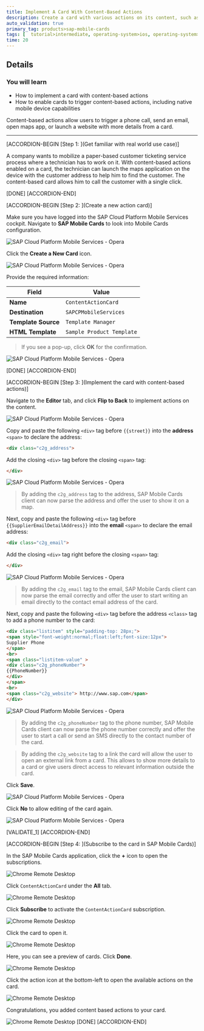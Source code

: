 ```yaml
---
title: Implement A Card With Content-Based Actions
description: Create a card with various actions on its content, such as trigger a phone call, send an email, open maps app or launch a website with more details.
auto_validation: true
primary_tag: products>sap-mobile-cards
tags: [  tutorial>intermediate, operating-system>ios, operating-system>android, topic>mobile, products>sap-cloud-platform, products>sap-mobile-cards, software-product-function>sap-cloud-platform-mobile-services ]
time: 20
---
```


## Details
### You will learn
  - How to implement a card with content-based actions
  - How to enable cards to trigger content-based actions, including native mobile device capabilities

 Content-based actions allow users to trigger a phone call, send an email, open maps app, or launch a website with more details from a card.

---

[ACCORDION-BEGIN [Step 1: ](Get familiar with real world use case)]

A company wants to mobilize a paper-based customer ticketing service process where a technician has to work on it. With content-based actions enabled on a card, the technician can launch the maps application on the device with the customer address to help him to find the customer. The content-based card allows him to call the customer with a single click.

[DONE]
[ACCORDION-END]

[ACCORDION-BEGIN [Step 2: ](Create a new action card)]

Make sure you have logged into the SAP Cloud Platform Mobile Services cockpit. Navigate to **SAP Mobile Cards** to look into Mobile Cards configuration.

![SAP Cloud Platform Mobile Services - Opera](Markdown_files/img_000.png)

Click the **Create a New Card** icon.

![SAP Cloud Platform Mobile Services - Opera](Markdown_files/img_001.png)

Provide the required information:

| Field | Value |
|----|----|
| **Name** | `ContentActionCard` |
| **Destination** | `SAPCPMobileServices` |
| **Template Source** | `Template Manager` |
| **HTML Template** | `Sample Product Template` |

> If you see a pop-up, click **OK** for the confirmation.

![SAP Cloud Platform Mobile Services - Opera](Markdown_files/img_009.png)

[DONE]
[ACCORDION-END]

[ACCORDION-BEGIN [Step 3: ](Implement the card with content-based actions)]

Navigate to the **Editor** tab, and click **Flip to Back** to implement actions on the content.

![SAP Cloud Platform Mobile Services - Opera](Markdown_files/img_010.png)

Copy and paste the following `<div>` tag before `{{street}}` into the **address** `<span>` to declare the address:

```HTML
<div class="c2g_address">
```
Add the closing `<div>` tag before the closing `<span>` tag:

```HTML
</div>
```

 ![SAP Cloud Platform Mobile Services - Opera](Markdown_files/img_011.png)

>By adding the `c2g_address` tag to the address, SAP Mobile Cards client can now parse the address and offer the user to show it on a map.

Next, copy and paste the following `<div>` tag before `{{SupplierEmailDetailAddress}}` into the **email** `<span>` to declare the email address:

```HTML
<div class="c2g_email">
```
Add the closing `<div>` tag right before the closing `<span>` tag:

```HTML
</div>
```
![SAP Cloud Platform Mobile Services - Opera](Markdown_files/img_013.png)

>By adding the `c2g_email` tag to the email, SAP Mobile Cards client can now parse the email correctly and offer the user to start writing an email directly to the contact email address of the card.

Next, copy and paste the following `<div>` tag before the address `<class>` tag to add a phone number to the card:

```HTML
<div class="listitem" style="padding-top: 28px;">
<span style="font-weight:normal;float:left;font-size:12px">
Supplier Phone
</span>
<br>
<span class="listitem-value" >
<div class="c2g_phoneNumber">
{{PhoneNumber}}
</div>
</span>
<br>
<span class="c2g_website"> http://www.sap.com</span>
</div>
```

![SAP Cloud Platform Mobile Services - Opera](Markdown_files/img_014.png)

>By adding the `c2g_phoneNumber` tag to the phone number, SAP Mobile Cards client can now parse the phone number correctly and offer the user to start a call or send an SMS directly to the contact number of the card.

>By adding the `c2g_website` tag to a link the card will allow the user to open an external link from a card. This allows to show more details to a card or give users direct access to relevant information outside the card.

Click **Save**.

![SAP Cloud Platform Mobile Services - Opera](Markdown_files/img_015.png)

Click **No** to allow editing of the card again.

![SAP Cloud Platform Mobile Services - Opera](Markdown_files/img_016.png)

[VALIDATE_1]
[ACCORDION-END]

[ACCORDION-BEGIN [Step 4: ](Subscribe to the card in SAP Mobile Cards)]

In the SAP Mobile Cards application, click the **+** icon to open the subscriptions.

![Chrome Remote Desktop](Markdown_files/img_017.png)

Click `ContentActionCard` under the **All** tab.

![Chrome Remote Desktop](Markdown_files/img_019.png)

Click **Subscribe** to activate the `ContentActionCard` subscription.

![Chrome Remote Desktop](Markdown_files/img_020.png)

Click the card to open it.

![Chrome Remote Desktop](Markdown_files/img_021.png)

Here, you can see a preview of cards. Click  **Done**.

![Chrome Remote Desktop](Markdown_files/img_022.png)

Click the action icon at the bottom-left to open the available actions on the card.

![Chrome Remote Desktop](Markdown_files/img_023.png)

Congratulations, you added content based actions to your card.

![Chrome Remote Desktop](Markdown_files/img_024.png)
[DONE]
[ACCORDION-END]
